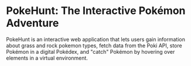 # PokeHunt: The Interactive Pokémon Adventure

PokeHunt is an interactive web application that lets users gain information about grass and rock pokemon types, fetch data from the Poki API, store Pokémon in a digital Pokédex, and "catch" Pokémon by hovering over elements in a virtual environment.
